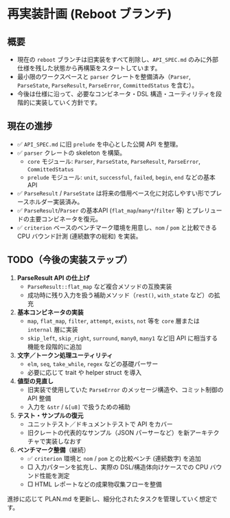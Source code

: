 # 再実装計画 (Reboot ブランチ)

## 概要
- 現在の `reboot` ブランチは旧実装をすべて削除し、`API_SPEC.md` のみに外部仕様を残した状態から再構築をスタートしています。
- 最小限のワークスペースと `parser` クレートを整備済み（`Parser`, `ParseState`, `ParseResult`, `ParseError`, `CommittedStatus` を含む）。
- 今後は仕様に沿って、必要なコンビネータ・DSL 構造・ユーティリティを段階的に実装していく方針です。

## 現在の進捗
- ✅ `API_SPEC.md` に旧 `prelude` を中心とした公開 API を整理。
- ✅ `parser` クレートの skeleton を構築。
  - `core` モジュール: `Parser`, `ParseState`, `ParseResult`, `ParseError`, `CommittedStatus`
  - `prelude` モジュール: `unit`, `successful`, `failed`, `begin`, `end` などの基本 API
- ✅ `ParseResult` / `ParseState` は将来の借用ベース化に対応しやすい形でプレースホルダー実装済み。
- ✅ `ParseResult`/`Parser` の基本API (`flat_map`/`many*`/`filter` 等) とプレリュードの主要コンビネータを復元。
- ✅ `criterion` ベースのベンチマーク環境を用意し、`nom` / `pom` と比較できる CPU バウンド計測 (連続数字の総和) を実装。

## TODO（今後の実装ステップ）
1. **ParseResult API の仕上げ**
   - `ParseResult::flat_map` など複合メソッドの互換実装
   - 成功時に残り入力を扱う補助メソッド（`rest()`, `with_state` など）の拡充
2. **基本コンビネータの実装**
   - `map`, `flat_map`, `filter`, `attempt`, `exists`, `not` 等を `core` 層または `internal` 層に実装
   - `skip_left`, `skip_right`, `surround`, `many0`, `many1` など旧 API に相当する機能を段階的に追加
3. **文字／トークン処理ユーティリティ**
   - `elm`, `seq`, `take_while`, `regex` などの基礎パーサー
   - 必要に応じて trait や helper struct を導入
4. **値型の見直し**
   - 旧実装で使用していた `ParseError` のメッセージ構造や、コミット制御の API 整備
   - 入力を `&str` / `&[u8]` で扱うための補助
5. **テスト・サンプルの復元**
   - ユニットテスト／ドキュメントテストで API をカバー
   - 旧クレートの代表的なサンプル（JSON パーサーなど）を新アーキテクチャで実装しなおす
6. **ベンチマーク整備**（継続）
   - ✅ `criterion` 環境と `nom` / `pom` との比較ベンチ (連続数字) を追加
   - □ 入力パターンを拡充し、実際の DSL/構造体向けケースでの CPU バウンド性能を測定
   - □ HTML レポートなどの成果物収集フローを整備

進捗に応じて PLAN.md を更新し、細分化されたタスクを管理していく想定です。
